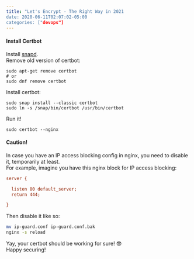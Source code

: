```yaml
---
title: "Let's Encrypt - The Right Way in 2021
date: 2020-06-11T02:07:02-05:00
categories: ["devops"]
---
```

#### Install Certbot
Install [snapd](https://snapcraft.io/docs/installing-snapd).  
Remove old version of certbot:
```
sudo apt-get remove certbot
# or
sudo dnf remove certbot
```
Install certbot:
```
sudo snap install --classic certbot
sudo ln -s /snap/bin/certbot /usr/bin/certbot
```
Run it!
```
sudo certbot --nginx
```

#### Caution!
In case you have an IP access blocking config in nginx, you need to disable it, temporarily at least.  
For example, imagine you have this nginx block for IP access blocking:
```ini
server {

  listen 80 default_server;
  return 444;

}
```
Then disable it like so:  
```bash
mv ip-guard.conf ip-guard.conf.bak
nginx -s reload
```
Yay, your certbot should be working for sure! 😎  
Happy securing!
